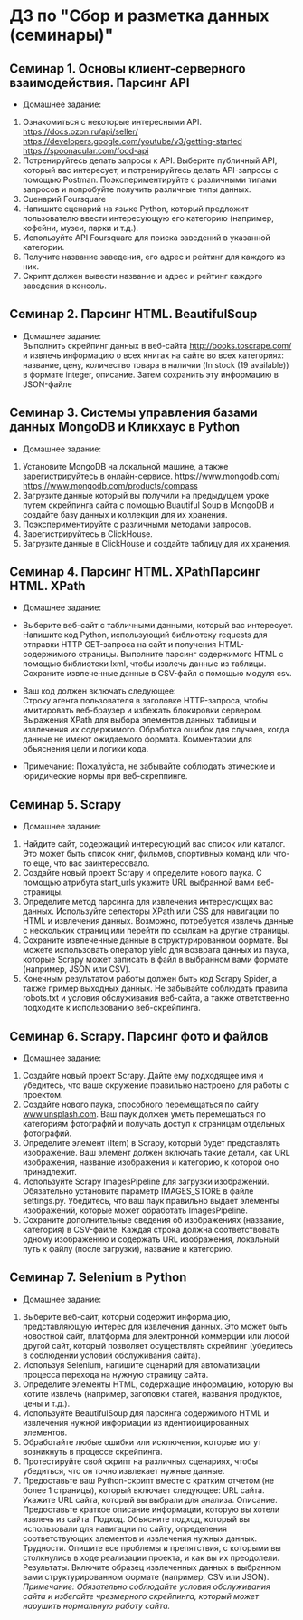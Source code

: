 # ДЗ по "Сбор и разметка данных (семинары)"

## Семинар 1. Основы клиент-серверного взаимодействия. Парсинг API
* Домашнее задание:
1.	Ознакомиться с некоторые интересными API. 
https://docs.ozon.ru/api/seller/ https://developers.google.com/youtube/v3/getting-started https://spoonacular.com/food-api
2.	Потренируйтесь делать запросы к API. Выберите публичный API, который вас интересует, и потренируйтесь делать 
API-запросы с помощью Postman. Поэкспериментируйте с различными типами запросов и попробуйте получить различные 
типы данных.
3.	Сценарий Foursquare
4.	Напишите сценарий на языке Python, который предложит пользователю ввести интересующую его категорию (например, 
кофейни, музеи, парки и т.д.).
5.	Используйте API Foursquare для поиска заведений в указанной категории.
6.	Получите название заведения, его адрес и рейтинг для каждого из них.
7.	Скрипт должен вывести название и адрес и рейтинг каждого заведения в консоль.

## Семинар 2. Парсинг HTML. BeautifulSoup
* Домашнее задание:  
Выполнить скрейпинг данных в веб-сайта http://books.toscrape.com/ и извлечь информацию о всех книгах на сайте во 
всех категориях: название, цену, количество товара в наличии (In stock (19 available)) в формате integer, описание.
Затем сохранить эту информацию в JSON-файле

## Семинар 3. Системы управления базами данных MongoDB и Кликхаус в Python
* Домашнее задание:
1.	Установите MongoDB на локальной машине, а также зарегистрируйтесь в онлайн-сервисе. https://www.mongodb.com/ https://www.mongodb.com/products/compass
2.	Загрузите данные который вы получили на предыдущем уроке путем скрейпинга сайта с помощью Buautiful Soup в MongoDB и создайте базу данных и коллекции для их хранения.
3.	Поэкспериментируйте с различными методами запросов.
4.	Зарегистрируйтесь в ClickHouse.
5.	Загрузите данные в ClickHouse и создайте таблицу для их хранения.

## Семинар 4. Парсинг HTML. XPathПарсинг HTML. XPath
* Домашнее задание:  
- Выберите веб-сайт с табличными данными, который вас интересует.
Напишите код Python, использующий библиотеку requests для отправки HTTP GET-запроса на сайт и получения 
HTML-содержимого страницы.
Выполните парсинг содержимого HTML с помощью библиотеки lxml, чтобы извлечь данные из таблицы.
Сохраните извлеченные данные в CSV-файл с помощью модуля csv.  

- Ваш код должен включать следующее:  
Строку агента пользователя в заголовке HTTP-запроса, чтобы имитировать веб-браузер и избежать блокировки сервером.
Выражения XPath для выбора элементов данных таблицы и извлечения их содержимого.
Обработка ошибок для случаев, когда данные не имеют ожидаемого формата.
Комментарии для объяснения цели и логики кода.  
  
- Примечание: Пожалуйста, не забывайте соблюдать этические и юридические нормы при веб-скреппинге.

## Семинар 5. Scrapy
* Домашнее задание:  
1.	Найдите сайт, содержащий интересующий вас список или каталог. Это может быть список книг, фильмов, спортивных 
команд или что-то еще, что вас заинтересовало.
2.	Создайте новый проект Scrapy и определите нового паука. С помощью атрибута start_urls укажите URL выбранной вами 
веб-страницы.
3.	Определите метод парсинга для извлечения интересующих вас данных. Используйте селекторы XPath или CSS для навигации 
по HTML и извлечения данных. Возможно, потребуется извлечь данные с нескольких страниц или перейти по ссылкам на 
другие страницы.
4.	Сохраните извлеченные данные в структурированном формате. Вы можете использовать оператор yield для возврата 
данных из паука, которые Scrapy может записать в файл в выбранном вами формате (например, JSON или CSV).
5.	Конечным результатом работы должен быть код Scrapy Spider, а также пример выходных данных. Не забывайте соблюдать 
правила robots.txt и условия обслуживания веб-сайта, а также ответственно подходите к использованию веб-скрейпинга.

## Семинар 6. Scrapy. Парсинг фото и файлов
* Домашнее задание: 
1.	Создайте новый проект Scrapy. Дайте ему подходящее имя и убедитесь, что ваше окружение правильно настроено для 
работы с проектом.
2.	Создайте нового паука, способного перемещаться по сайту www.unsplash.com. Ваш паук должен уметь перемещаться 
по категориям фотографий и получать доступ к страницам отдельных фотографий.
3.	Определите элемент (Item) в Scrapy, который будет представлять изображение. Ваш элемент должен включать такие 
детали, как URL изображения, название изображения и категорию, к которой оно принадлежит.
4.	Используйте Scrapy ImagesPipeline для загрузки изображений. Обязательно установите параметр IMAGES_STORE в файле 
settings.py. Убедитесь, что ваш паук правильно выдает элементы изображений, которые может обработать ImagesPipeline.
5.	Сохраните дополнительные сведения об изображениях (название, категория) в CSV-файле. Каждая строка должна 
соответствовать одному изображению и содержать URL изображения, локальный путь к файлу (после загрузки), 
название и категорию.

## Семинар 7. Selenium в Python
* Домашнее задание: 
1.	Выберите веб-сайт, который содержит информацию, представляющую интерес для извлечения данных. Это может быть 
новостной сайт, платформа для электронной коммерции или любой другой сайт, который позволяет осуществлять скрейпинг 
(убедитесь в соблюдении условий обслуживания сайта).
2.	Используя Selenium, напишите сценарий для автоматизации процесса перехода на нужную страницу сайта.
3.	Определите элементы HTML, содержащие информацию, которую вы хотите извлечь (например, заголовки статей, названия 
продуктов, цены и т.д.).
4.	Используйте BeautifulSoup для парсинга содержимого HTML и извлечения нужной информации из идентифицированных элементов.
5.	Обработайте любые ошибки или исключения, которые могут возникнуть в процессе скрейпинга.
6.	Протестируйте свой скрипт на различных сценариях, чтобы убедиться, что он точно извлекает нужные данные.
7.	Предоставьте ваш Python-скрипт вместе с кратким отчетом (не более 1 страницы), который включает следующее: 
URL сайта. Укажите URL сайта, который вы выбрали для анализа. Описание. Предоставьте краткое описание информации, 
которую вы хотели извлечь из сайта. Подход. Объясните подход, который вы использовали для навигации по сайту, 
определения соответствующих элементов и извлечения нужных данных. Трудности. Опишите все проблемы и препятствия, с 
которыми вы столкнулись в ходе реализации проекта, и как вы их преодолели. Результаты. Включите образец извлеченных 
данных в выбранном вами структурированном формате (например, CSV или JSON).  
*Примечание: Обязательно соблюдайте условия 
обслуживания сайта и избегайте чрезмерного скрейпинга, который может нарушить нормальную работу сайта.*